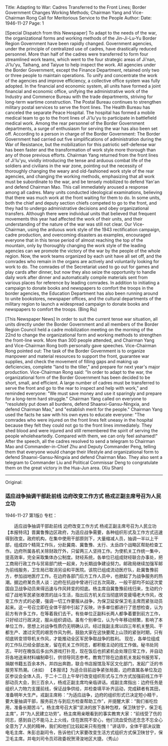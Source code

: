 Title: Adapting to War: Cadres Transferred to the Front Lines; Border Government Changes Working Methods; Chairman Yang and Vice-Chairman Rong Call for Meritorious Service to the People
Author:
Date: 1946-11-27
Page: 1

[Special Dispatch from this Newspaper] To adapt to the needs of the war, the organizational forms and working methods of the Jin-Ji-Lu-Yu Border Region Government have been rapidly changed. Government agencies, under the principle of centralized use of cadres, have drastically reduced personnel. More than half of the cadres were transferred to form four streamlined work teams, which went to the four strategic areas of Ji'nan, Ji'lu'yu, Taihang, and Taiyue to help inspect the work. All agencies under the Border Government, except the Finance Department, retained only two or three people to maintain operations. To unify and concentrate the work of the agencies and improve efficiency, a collective office system was fully adopted. In the financial and economic system, all units have formed a joint financial and economic office, unifying the administrative work of the Industry and Commerce Bureau with the trade departments, striving for long-term wartime construction. The Postal Bureau continues to strengthen military postal services to serve the front lines. The Health Bureau has canceled the separate Peace Hospital. The hospital has formed a mobile medical team to go to the front lines of Ji'lu'yu to participate in battlefield medical work. Among the rear personnel of the Border Government departments, a surge of enthusiasm for serving the war has also been set off. According to a person in charge of the Border Government: The Border Government had carried out five simplifications of administration during the War of Resistance, but the mobilization for this patriotic self-defense war has been faster and the transformation of work style more thorough than any of those previous efforts. Chairman Yang returned from the front lines of Ji'lu'yu, vividly introducing the tense and arduous combat life of the soldiers and civilians in the war zone, pointing out the necessity of thoroughly changing the weary and old-fashioned work style of the rear agencies, and changing the working methods, emphasizing that all work must be subordinate to the war, and be tensely mobilized to defend Yan'an and defend Chairman Mao. This call immediately aroused a response among all cadres. Many units conducted ideological examinations, believing that there was much work at the front waiting for them to do. In some units, both the chief and deputy section chiefs competed to go to the front, and they had to undergo administrative decisions and obey organizational transfers. Although there were individual units that believed that frequent movements this year had affected the work of their units, and their understanding of the nature of the war was still not clear. Our Vice-Chairman, using the arduous work style of the 1943 rectification campaign, cadre production, and overcoming disasters as examples, encouraged everyone that in this tense period of almost reaching the top of the mountain, only by thoroughly changing the work style of the leading agencies can we promote the victory of the war by the people of the whole region.
    Now, the work teams organized by each unit have all set off, and the comrades who remain in the organs are actively and voluntarily looking for work to do. The comrades of the Secretariat used to go out for games and play cards after dinner, but now they also seize the opportunity to handle daily work after dinner and automatically compile materials sent from various places for reference by leading comrades. In addition to initiating a campaign to donate books and newspapers to comfort the troops in the border agencies, the Education Department has also been running around to unite bookstores, newspaper offices, and the cultural departments of the military region to launch a widespread campaign to donate books and newspapers to comfort the troops. (Bing Ru)

[This Newspaper News] In order to suit the current tense war situation, all units directly under the Border Government and all members of the Border Region Council held a cadre mobilization meeting on the morning of the 22nd to change the organizational form and working methods to strengthen the front-line work. More than 300 people attended, and Chairman Yang and Vice-Chairman Rong both personally gave speeches. Vice-Chairman Rong pointed out: The task of the Border Government is to organize manpower and material resources to support the front, guarantee war supplies, and check the movement of filling gaps and making up deficiencies, complete "land to the tiller," and prepare for next year's major production. Vice-Chairman Rong said: "In order to adapt to the war, the organizational form of the Border Government has been decided to be short, small, and efficient. A large number of cadres must be transferred to serve the front and go to the rear to inspect and help with work," and reminded everyone: "We must save money and use it sparingly and prepare for a long-term hard struggle." Chairman Yang called on everyone to "resolutely put down all burdens, defend Shaanxi-Gansu-Ningxia, and defend Chairman Mao," and "establish merit for the people." Chairman Yang used the facts he saw with his own eyes to educate everyone: "The comrades who were injured on the front lines felt uneasy in the hospital because they felt they could not go to the front lines immediately. They shed blood and were injured and still remembered the spirit of serving the people wholeheartedly. Compared with them, we can only feel ashamed!" After the speech, all the cadres resolved to send a telegram to Chairman Mao and Commander-in-Chief Zhu and Deputy Commander Peng, telling them that everyone would change their lifestyle and organizational form to defend Shaanxi-Gansu-Ningxia and defend Chairman Mao. They also sent a telegram to Commander Liu and Political Commissar Deng to congratulate them on the great victory in the Hua-Jun area. (Xiu Shan)



<hr /> 

Original: 


### 适应战争抽调干部赴前线  边府改变工作方式  杨戎正副主席号召为人民立功

1946-11-27
第1版()
专栏：

　　适应战争抽调干部赴前线
    边府改变工作方式
    杨戎正副主席号召为人民立功
    【本报特讯】晋冀鲁豫边区政府，为适应战争需要，各种组织形式及工作方式迅速得到改变。政府机构，在集中使用干部原则下，大量缩减人员，抽调一半以上干部，组成四个精简工作队，分赴冀南、冀鲁豫、太行、太岳四个战略区帮助检查工作。边府所属各机关除财政厅外，只留两三人坚持工作。为使机关工作统一集中，提高效率，完全采取集体办公制度。财经系统，各单位已组成财经联合办事处，把工商局行政工作与贸易部门统一起来，为长期战争建设努力。邮政局继续加强军邮为前线服务，卫生局已取消另设和平医院。该院已组成流动医疗队，赴冀鲁豫前方，参加战地医疗工作。在边府各部门后方工作人员中，也掀起了为战争服务的热潮。据边府某负责人谈：边府在抗战中曾进行过五次简政，一般干部均不如这次爱国自卫战争动员来得迅速与作风转变的彻底。杨主席自冀鲁豫前线归来，生动的介绍了战地军民紧张艰苦的战斗生活，指出后方机关应当彻底转变疲塌老大作风，改变工作方式的必要，强调一切工作要服从战争，为保卫延安保卫毛主席而紧张动员起来。这一号召立即在全体干部中引起了反映，许多单位都进行了思想检查，认为前方有许多工作，在等着我们去干。有些单位正副科长两人都争着要到前方工作，只好经过行政决定，服从组织调动。虽有个别单位，认为今年移动频繁，影响了本单位工作，思想上对战争性质仍无明确认识。经过我副主席以四三年机关整风、干都生产、渡过灾荒的艰苦作风为例，鼓励大家在这快要爬上山顶的紧张时期，只有彻底转变领导机关作风，才能推动全区军民争取战争的胜利。
    现在，各单位组成的工作队已经全部出发，留在机关工作同志，都积极主动的找工作做。秘书处同志，平时在晚饭后多出外游戏打扑克，现在饭后也抓紧机会处理日常工作，并自动将各地送来材料编制牵引，供领导同志参考。教育厅除在边直机关发起书报劳军，捐献书籍五百余本外，并四出奔跑，联合书店报馆及军区文化部门，发起广泛的书报劳军热潮。（冰如）
    【本报讯】为适合目前战争紧张局面，边府直属各单位及边区参议会全体人员，于二十二日上午举行改变组织形式与工作方式加强前线工作干部动员大会，到三百余人，杨戎正副主席均亲临讲话。戎副主席指出：边府任务是组织人力物力支援前线，保证战争供给，并检查填平补齐运动，完成耕者有其田，准备明年大生产。戎副主席称：“为适应战争，边府的组织形式已决定短小精干，要大量抽调干部，服务前方与到后方检查帮助工作”，并提醒大家：“我们省吃俭用，准备长期苦斗”。杨主席号召大家“坚决的放下各种包袱，保卫陕甘宁，保卫毛主席”，并“为人民建立功劳”。杨主席用亲眼看到的事实教育大家：“前线受了伤的同志，感到自己不能马上上火线，住在医院不安心，他们流血受伤还念念不忘全心全意为了人民的精神，我们和他们比较起来只有抱愧！”讲话毕，全体干部决议致电毛主席、朱彭总副司令，告诉他们大家要改变生活方式组织方式保卫陕甘宁，保卫毛主席。并电刘司令员邓政委祝贺滑浚地区大捷。（秀山）
